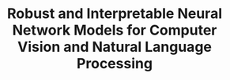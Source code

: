 ---
name: Lily Weng
email: lweng@ucsd.edu
photo: assets/images/lily-weng.jpeg
website: lilywenglab.github.io
domain: A14
title: Robust and Interpretable Neural Network Models for Computer Vision and Natural Language Processing
bio: "Lily Weng is an assistant professor in Halıcıoğlu Data Science Institute with affiliation to Computer Science and Engineering Department at UC San Diego. Her research vision is to make the next generation AI systems and deep learning algorithms more robust, reliable, explainable, trustworthy and safer. More details please see lilywenglab.github.io"
description: "The goal of this project is for students interested in robustness and interpretability for deep neural network models. Students will develop methods to improve robustness and interpretability of deep learning tasks such as computer vision and natural language processing."
summer: "If you are able to understand below papers and setup the code repo provided in below, then you are likely to succeed in this capstone project. If you have problems setting up the repo or/and understand the technical details in below papers, then this capstone session is very likely not a good fit for you. <br><br>

Please don't be discouraged, it only means that you require more background e.g. you are encouraged to take Prof. Weng's DSC 190 Trustworthy machine learning, also DSC 140A, DSC 140B, CSE 150-152, CSE 156.
<br><br>
Required Reading before 1st class in Fall 24:
1. https://arxiv.org/pdf/2204.10965
2. https://arxiv.org/pdf/2304.06129
3. https://arxiv.org/pdf/2304.13346.pdf,
4. https://arxiv.org/abs/2403.13771, project website: https://lilywenglab.github.io/Describe-and-Dissect/
5. https://arxiv.org/pdf/2310.06200, project website: https://lilywenglab.github.io/Efficient-LLM-automated-interpretability/
<br><br>
Required reproduced results before 1st class in Fall 24:
1. https://github.com/Trustworthy-ML-Lab/CLIP-dissect
2. https://github.com/Trustworthy-ML-Lab/Label-free-CBM
3. https://github.com/Trustworthy-ML-Lab/Efficient-LLM-automated-interpretability"
oldstudent: https://yongceli.github.io/SNIP/
prerequisites: DSC 140A, DSC 140B, DSC 190 Trustworthy Machine Learning, CSE 151A, CSE 151B, CSE 150A, CSE 150B, CSE 152A, CSE 152B, CSE 156
time: Monday 4-5PM, Zoom
style: This project will be purely research-oriented and heavier than the usual course project. Students are expected to lead their capstone project under Prof. Weng's guidance. Students who have successfully completed DSC 140B, and familiar with deep learning algorithms in computer vision or natural language processing, and deep learning libraries (e.g. pytorch) and neural networks are more likely to succeed in this project. 
seats: 6
tag: Theoretical Foundations
---